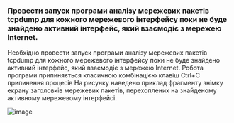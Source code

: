 ### Провести запуск програми аналізу мережевих пакетів tcpdump для кожного мережевого інтерфейсу поки не буде знайдено активний інтерфейс, який взаємодіє з мережею Internet.

Необхідно провести запуск програми аналізу мережевих пакетів tcpdump для кожного мережевого інтерфейсу поки не буде знайдено активний інтерфейс, який взаємодіє з мережею Internet. 
Робота програми припиняється класичною комбінацією клавіш Ctrl+C припинення процесів На рисунку наведено приклад фрагменту знімку екрану заголовків мережевих пакетів, перехоплених на знайденому активному мережевому інтерфейсі.

![image](https://user-images.githubusercontent.com/56130345/207916130-27df4fb2-f4dc-4f6a-a433-642e0e98b8c6.png)



